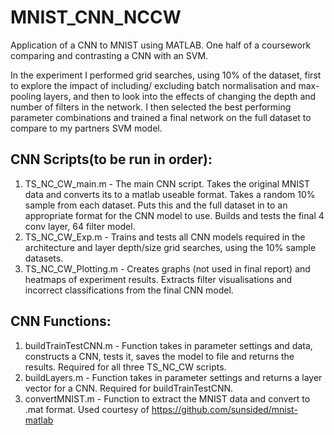 # MNIST_CNN_NCCW
Application of a CNN to MNIST using MATLAB. One half of a coursework comparing and contrasting a CNN with an SVM.

In the experiment I performed grid searches, using 10% of the dataset, first to explore the impact of including/
excluding batch normalisation and max-pooling layers, and then to look into the effects of changing the depth and
number of filters in the network. I then selected the best performing parameter combinations and trained a final 
network on the full dataset to compare to my partners SVM model.


## CNN Scripts(to be run in order):
1. TS_NC_CW_main.m - The main CNN script. Takes the original MNIST data and converts its to a matlab useable format.
		  Takes a random 10% sample from each dataset. Puts this and the full dataset in to an appropriate
		  format for the CNN model to use.
		  Builds and tests the final 4 conv layer, 64 filter model.
2. TS_NC_CW_Exp.m  - Trains and tests all CNN models required in the architecture and layer depth/size grid searches,
		  using the 10% sample datasets.
3. TS_NC_CW_Plotting.m - Creates graphs (not used in final report) and heatmaps of experiment results.
		  Extracts filter visualisations and incorrect classifications from the final CNN model.

## CNN Functions:
1. buildTrainTestCNN.m - Function takes in parameter settings and data, constructs a CNN, tests it, saves the model 
		  to file and returns the results. Required for all three TS_NC_CW scripts.
2. buildLayers.m   - Function takes in parameter settings and returns a layer vector for a CNN. Required for 
		  buildTrainTestCNN.
3. convertMNIST.m  - Function to extract the MNIST data and convert to .mat format. Used courtesy of 
		  https://github.com/sunsided/mnist-matlab